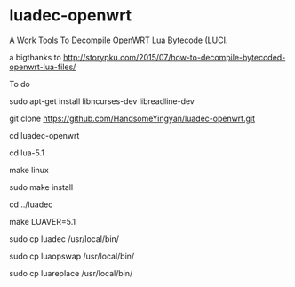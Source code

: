 # luadec-openwrt
A Work Tools To Decompile OpenWRT Lua Bytecode (LUCI.

a bigthanks to http://storypku.com/2015/07/how-to-decompile-bytecoded-openwrt-lua-files/

To do
 
 sudo apt-get install libncurses-dev libreadline-dev
 
git clone  https://github.com/HandsomeYingyan/luadec-openwrt.git 

cd luadec-openwrt
 
 
cd lua-5.1


make linux

sudo make install




cd ../luadec


make LUAVER=5.1


sudo cp luadec /usr/local/bin/


sudo cp luaopswap /usr/local/bin/



sudo cp luareplace /usr/local/bin/


 
 
